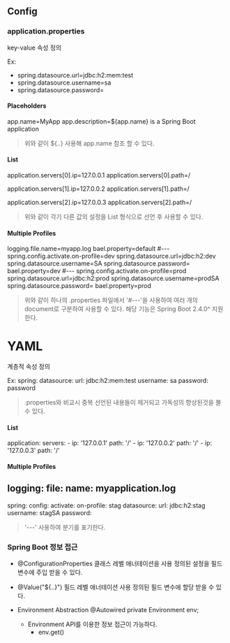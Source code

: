 ## Config

### application.properties
key-value 속성 정의

Ex:
  - spring.datasource.url=jdbc:h2:mem:test
  - spring.datasource.username=sa
  - spring.datasource.password=

#### Placeholders
app.name=MyApp
app.description=${app.name} is a Spring Boot application
> 위와 같이 ${..} 사용해 app.name 참조 할 수 있다.

#### List
application.servers[0].ip=127.0.0.1
application.servers[0].path=/

application.servers[1].ip=127.0.0.2
application.servers[1].path=/

application.servers[2].ip=127.0.0.3
application.servers[2].path=/
> 위와 같이 각기 다른 값의 설정을 List 형식으로 선언 후 사용할 수 있다.

#### Multiple Profiles
logging.file.name=myapp.log
bael.property=default
#---
spring.config.activate.on-profile=dev
spring.datasource.url=jdbc:h2:dev
spring.datasource.username=SA
spring.datasource.password=
bael.property=dev
#---
spring.config.activate.on-profile=prod
spring.datasource.url=jdbc:h2:prod
spring.datasource.username=prodSA
spring.datasource.password=
bael.property=prod

> 위와 같이 하나의 .properties 파일에서 '#---'을 사용하여 여러 개의 document로 구분하여 사용할 수 있다.
> 해당 기능은 Spring Boot 2.4.0^ 지원한다.

# YAML
계층적 속성 정의

Ex:
  spring:
    datasource:
      url: jdbc:h2:mem:test
      username: sa
      password: password

> .properties와 비교시 중복 선언된 내용들이 제거되고 가독성의 향상된것을 볼 수 있다.

#### List
application:
  servers:
    - ip: '127.0.0.1'
  path: '/'
    - ip: '127.0.0.2'
    path: '/'
    - ip: '127.0.0.3'
    path: '/'

#### Multiple Profiles
  logging:
    file:
      name: myapplication.log
  ---
  spring:
    config:
      activate:
        on-profile: stag
    datasource:
      url: jdbc:h2:stag
      username: stagSA
      password:
  > '---' 사용하여 분기를 표기한다.

### Spring Boot 정보 접근
- @ConfigurationProperties
  클래스 레벨 애너테이션을 사용 정의된 설정을 필드 변수에 주입 받을 수 있다.

- @Value("${..}")
  필드 레벨 애너테이션 사용 정의된 필드 변수에 할당 받을 수 있다.

- Environment Abstraction
  @Autowired private Environment env;
    - Environment API를 이용한 정보 접근이 가능하다.
      - env.get()
